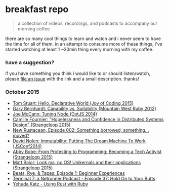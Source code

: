 # breakfast repo
> a collection of videos, recordings, and podcasts to accompany our morning coffee

there are so many cool things to learn and watch and i never seem to have the time for all of them. in an attempt to consume more of these things, i've started watching at least 1 ~20min thing every morning with my coffee.

### have a suggestion?

if you have something you think i would like to or should listen/watch, please [file an issue](https://github.com/ashleygwilliams/breakfast-repo/issues/new) with the link and a small description. thanks!

### October 2015

- [Tom Stuart: Hello, Declarative World (Joy of Coding 2015)](http://www.infoq.com/presentations/declarative-programming)
- [Gary Bernhardt: Capability vs. Suitability (Mountain West Ruby 2012)](https://www.youtube.com/watch?v=NftT6HWFgq0)
- [Joe McCann: Tuning Node (DotJS 2014)](http://www.thedotpost.com/2014/11/joe-mccann-tuning-node)
- [Camille Fournier: "Hopelessness and Confidence in Distributed Systems Design" (Strangeloop 2015)](https://www.youtube.com/watch?v=TlU1opuCXB0)
- [New Rustacean, Episode 002: Something borrowed, something... moved?](http://www.newrustacean.com/show_notes/e002/)
- [David Nolen: Immutability: Putting The Dream Machine To Work (JSConf2014)](https://www.youtube.com/watch?v=SiFwRtCnxv4)
- [Abby Bobe: From Protesting to Programming: Becoming a Tech Activist (Strangeloop 2015)](https://www.youtube.com/watch?v=gy82S8tjJX8)
- [Matt Bajor: Look ma, no OS! Unikernals and their applications (Strangeloop 2015)](https://www.youtube.com/watch?v=W9F4pn9Lngc)
- [Beats, Rye, & Tapes: Episode 1: Beginner Experiences](http://beatsryetypes.com/episodes/2015/02/01/episode-1-first-experiences.html)
- [Terminal 7: a Netrunner Podcast - Episode 37: Hold On to Your Butts](https://www.idlethumbs.net/terminal7/episodes/hold-on-to-your-butts)
- [Yehuda Katz - Using Rust with Ruby](https://engineering.intercom.io/yehuda-on-rust-with-ruby/)
